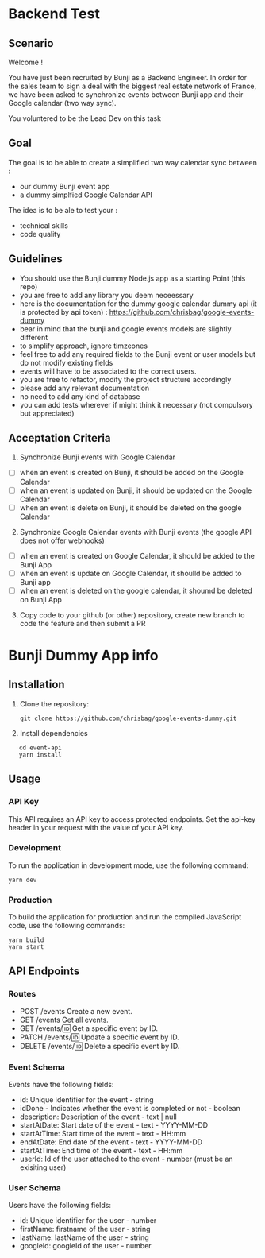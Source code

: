 # Backend Test

## Scenario

Welcome !

You have just been recruited by Bunji as a Backend Engineer.
In order for the sales team to sign a deal with the biggest real estate network of France, we have been asked to
synchronize events between Bunji app and their Google calendar (two way sync).

You voluntered to be the Lead Dev on this task

## Goal

The goal is to be able to create a simplified two way calendar sync between :

- our dummy Bunji event app
- a dummy simplfied Google Calendar API

The idea is to be ale to test your :

- technical skills
- code quality

## Guidelines

- You should use the Bunji dummy Node.js app as a starting Point (this repo)
- you are free to add any library you deem neceessary
- here is the documentation for the dummy google calendar dummy api (it is protected by api token) : https://github.com/chrisbag/google-events-dummy
- bear in mind that the bunji and google events models are slightly different
- to simplify approach, ignore timzeones
- feel free to add any required fields to the Bunji event or user models but do not modify existing fields
- events will have to be associated to the correct users.
- you are free to refactor, modify the project structure accordingly
- please add any relevant documentation
- no need to add any kind of database
- you can add tests wherever if might think it necessary (not compulsory but appreciated)

## Acceptation Criteria

1. Synchronize Bunji events with Google Calendar

- [ ] when an event is created on Bunji, it should be added on the Google Calendar
- [ ] when an event is updated on Bunji, it should be updated on the Google Calendar
- [ ] when an event is delete on Bunji, it should be deleted on the google Calendar

2. Synchronize Google Calendar events with Bunji events (the google API does not offer webhooks)

- [ ] when an event is created on Google Calendar, it should be added to the Bunji App
- [ ] when an event is update on Google Calendar, it shoulld be added to Bunji app
- [ ] when an event is deleted on the google calendar, it shoumd be deleted on Bunji App

3. Copy code to your github (or other) repository, create new branch to code the feature and then submit a PR

# Bunji Dummy App info

## Installation

1. Clone the repository:

   ```
   git clone https://github.com/chrisbag/google-events-dummy.git
   ```

2. Install dependencies

```
   cd event-api
   yarn install
```

## Usage

### API Key

This API requires an API key to access protected endpoints. Set the api-key header in your request with the value of your API key.

### Development

To run the application in development mode, use the following command:

```
yarn dev
```

### Production

To build the application for production and run the compiled JavaScript code, use the following commands:

```
yarn build
yarn start
```

## API Endpoints

### Routes

- POST /events Create a new event.
- GET /events Get all events.
- GET /events/:id: Get a specific event by ID.
- PATCH /events/:id: Update a specific event by ID.
- DELETE /events/:id: Delete a specific event by ID.

### Event Schema

Events have the following fields:

- id: Unique identifier for the event - string
- idDone - Indicates whether the event is completed or not - boolean
- description: Description of the event - text | null
- startAtDate: Start date of the event - text - YYYY-MM-DD
- startAtTime: Start time of the event - text - HH:mm
- endAtDate: End date of the event - text - YYYY-MM-DD
- startAtTime: End time of the event - text - HH:mm
- userId: Id of the user attached to the event - number (must be an exisiting user)

### User Schema

Users have the following fields:

- id: Unique identifier for the user - number
- firstName: firstname of the user - string
- lastName: lastName of the user - string
- googleId: googleId of the user - number
